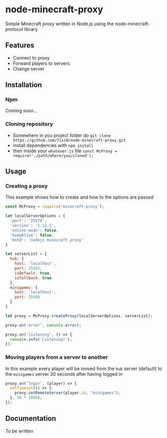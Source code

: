 # node-minecraft-proxy
Simple Minecraft proxy written in Node.js using the node-minecraft-protocol library

## Features
* Connect to proxy
* Forward players to servers
* Change server

## Installation

### Npm
Coming soon...

### Cloning repository
* Somewhere in you project folder do `git clone https://github.com/7ixi0/node-minecraft-proxy.git`
* install dependencies with `npm install`
* then inside your `whatever.js` file `const McProxy = require('./path/where/you/cloned');`

## Usage

### Creating a proxy
This example shows how to create and how to the options are passed
```js
const McProxy = require('minecraft-proxy');

let localServerOptions = {
  'port': '25578',
  'version': '1.12.1',
  'online-mode': false,
  'keepAlive': false,
  'motd': 'nodejs minecraft proxy'
}

let serverList = {
  hub: {
    host: 'localhost',
    port: 25565,
    isDefault: true,
    isFallback: true
  },
  minigames: {
    host: 'localhost',
    port: 25566
  }
}

let proxy = McProxy.createProxy(localServerOptions, serverList);

proxy.on('error', console.error);

proxy.on('listening', () => {
  console.info('Listening!');
});
```

### Moving players from a server to another
In this example every player will be moved from the `hub` server (default) to the `minigames` server 30 seconds after having logged in
```js
proxy.on('login', (player) => {
  setTimeout(() => {
    proxy.setRemoteServer(player.id, "minigames");
  }, 30 * 1000);
});
```

## Documentation
To be written